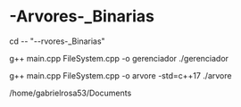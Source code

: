 # -Arvores-_Binarias
cd -- "--rvores-_Binarias"


g++ main.cpp FileSystem.cpp -o gerenciador
./gerenciador


g++ main.cpp FileSystem.cpp -o arvore -std=c++17
./arvore

/home/gabrielrosa53/Documents